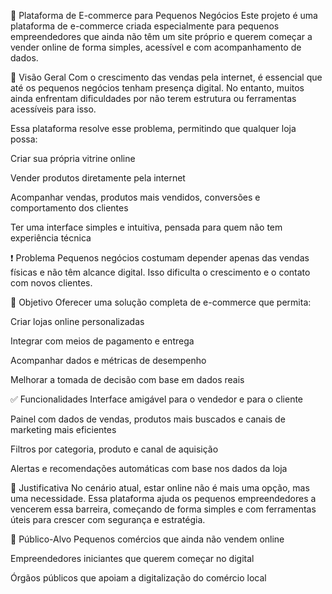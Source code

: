 🛒 Plataforma de E-commerce para Pequenos Negócios
Este projeto é uma plataforma de e-commerce criada especialmente para pequenos empreendedores que ainda não têm um site próprio e querem começar a vender online de forma simples, acessível e com acompanhamento de dados.

🧭 Visão Geral
Com o crescimento das vendas pela internet, é essencial que até os pequenos negócios tenham presença digital. No entanto, muitos ainda enfrentam dificuldades por não terem estrutura ou ferramentas acessíveis para isso.

Essa plataforma resolve esse problema, permitindo que qualquer loja possa:

Criar sua própria vitrine online

Vender produtos diretamente pela internet

Acompanhar vendas, produtos mais vendidos, conversões e comportamento dos clientes

Ter uma interface simples e intuitiva, pensada para quem não tem experiência técnica

❗ Problema
Pequenos negócios costumam depender apenas das vendas físicas e não têm alcance digital. Isso dificulta o crescimento e o contato com novos clientes.

🎯 Objetivo
Oferecer uma solução completa de e-commerce que permita:

Criar lojas online personalizadas

Integrar com meios de pagamento e entrega

Acompanhar dados e métricas de desempenho

Melhorar a tomada de decisão com base em dados reais

✅ Funcionalidades
Interface amigável para o vendedor e para o cliente

Painel com dados de vendas, produtos mais buscados e canais de marketing mais eficientes

Filtros por categoria, produto e canal de aquisição

Alertas e recomendações automáticas com base nos dados da loja

📌 Justificativa
No cenário atual, estar online não é mais uma opção, mas uma necessidade. Essa plataforma ajuda os pequenos empreendedores a vencerem essa barreira, começando de forma simples e com ferramentas úteis para crescer com segurança e estratégia.

👥 Público-Alvo
Pequenos comércios que ainda não vendem online

Empreendedores iniciantes que querem começar no digital

Órgãos públicos que apoiam a digitalização do comércio local
